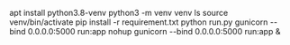    apt install python3.8-venv
   python3 -m venv venv
     ls
     source venv/bin/activate
     pip install -r requirement.txt 
     python run.py
     gunicorn --bind 0.0.0.0:5000 run:app
     nohup gunicorn --bind 0.0.0.0:5000 run:app &
